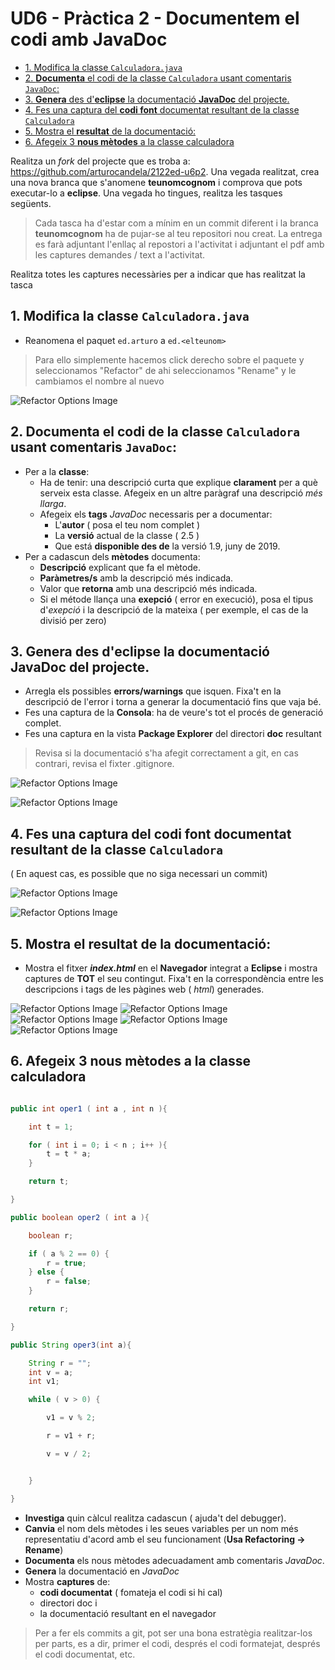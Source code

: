 # UD6 - Pràctica 2 - Documentem el codi amb JavaDoc

* [1. Modifica la classe `Calculadora.java`](#1-modifica-la-classe-calculadorajava)
* [2. **Documenta** el codi de la classe `Calculadora` usant comentaris `JavaDoc`:](#2-documenta-el-codi-de-la-classe-calculadora-usant-comentaris-javadoc)
* [3. **Genera** des d'**eclipse** la documentació **JavaDoc** del projecte.](#3-genera-des-declipse-la-documentació-javadoc-del-projecte)
* [4. Fes una captura del **codi font** documentat resultant de la classe `Calculadora`](#4-fes-una-captura-del-codi-font-documentat-resultant-de-la-classe-calculadora)
* [5. Mostra el **resultat** de la documentació:](#5-mostra-el-resultat-de-la-documentació)
* [6. Afegeix 3 **nous mètodes** a la classe calculadora](#6-afegeix-3-nous-mètodes-a-la-classe-calculadora)

Realitza un *fork* del projecte que es troba a: <https://github.com/arturocandela/2122ed-u6p2>. Una vegada realitzat, crea una nova branca que s'anomene **teunomcognom**  i comprova que pots executar-lo a **eclipse**. Una vegada ho tingues, realitza les tasques següents.

> Cada tasca ha d'estar com a mínim en un commit diferent i la branca **teunomcognom** ha de pujar-se al teu repositori nou creat.
> La entrega es farà adjuntant l'enllaç al repostori a l'activitat i adjuntant el pdf amb les captures demandes / text a l'activitat.

Realitza totes les captures necessàries per a indicar que has realitzat la tasca

## 1. Modifica la classe `Calculadora.java`

* Reanomena el paquet `ed.arturo` a `ed.<elteunom>`
>Para ello simplemente hacemos click derecho sobre el paquete y seleccionamos "Refactor" de ahi seleccionamos "Rename" y le cambiamos el nombre al nuevo

![Refactor Options Image](media/1.JPG)

## 2. **Documenta** el codi de la classe `Calculadora` usant comentaris `JavaDoc`:

* Per a la **classe**:
  * Ha de tenir: una descripció curta que explique **clarament** per a què serveix esta classe. Afegeix en un altre paràgraf una descripció *més llarga*.
  * Afegeix els **tags** *JavaDoc* necessaris per a documentar:
    * L'**autor** ( posa el teu nom complet )
    * La **versió** actual de la classe ( 2.5 )
    * Que está **disponible des de** la versió 1.9, juny de 2019.
* Per a cadascun dels **mètodes** documenta:
  * **Descripció** explicant que fa el mètode.
  * **Paràmetres/s** amb la descripció més indicada.
  * Valor que **retorna** amb una descripció més indicada.
  * Si el métode llança una **exepció** ( error en execució), posa el tipus d'*exepció* i la descripció de la mateixa ( per exemple, el cas de la divisió per zero)

## 3. **Genera** des d'**eclipse** la documentació **JavaDoc** del projecte.

* Arregla els possibles **errors/warnings** que isquen. Fixa't en la descripció de l'error i torna a generar la documentació fins que vaja bé.
* Fes una captura de la **Consola**: ha de veure's tot el procés de generació complet.
* Fes una captura en la vista **Package Explorer** del directori **doc** resultant

> Revisa si la documentació s'ha afegit correctament a git, en cas contrari, revisa el fixter .gitignore. 

![Refactor Options Image](media/2.JPG)

![Refactor Options Image](media/2.1.JPG)

## 4. Fes una captura del **codi font** documentat resultant de la classe `Calculadora`

( En aquest cas, es possible que no siga necessari un commit)


![Refactor Options Image](media/4.JPG)

![Refactor Options Image](media/4.1.JPG)

## 5. Mostra el **resultat** de la documentació: 

* Mostra el fitxer ***index.html*** en el **Navegador** integrat a **Eclipse** i mostra captures de **TOT** el seu contingut. Fixa't en la correspondència entre les descripcions i tags de les pàgines web ( *html*) generades.

![Refactor Options Image](media/5.JPG)
![Refactor Options Image](media/5.1.JPG)
![Refactor Options Image](media/5.2.JPG)
![Refactor Options Image](media/5.3.JPG)
![Refactor Options Image](media/5.4.JPG)

## 6. Afegeix 3 **nous mètodes** a la classe calculadora

```java

public int oper1 ( int a , int n ){

    int t = 1;

    for ( int i = 0; i < n ; i++ ){
        t = t * a;
    }

    return t; 

}

public boolean oper2 ( int a ){

    boolean r;

    if ( a % 2 == 0) {
        r = true;
    } else {
        r = false;
    }

    return r;

}

public String oper3(int a){

    String r = "";
    int v = a;
    int v1;

    while ( v > 0) {

        v1 = v % 2;

        r = v1 + r;

        v = v / 2;


    }

}

```

* **Investiga** quin càlcul realitza cadascun ( ajuda't del debugger).
* **Canvia** el nom dels mètodes i les seues variables per un nom més representatiu d'acord amb el seu funcionament (**Usa Refactoring -> Rename**)
* **Documenta** els nous mètodes adecuadament amb comentaris *JavaDoc*.
* **Genera** la documentació en *JavaDoc*
* Mostra **captures** de:
  * **codi documentat** ( fomateja el codi si hi cal)
  * directori doc i
  * la documentació resultant en el navegador

> Per a fer els commits a git, pot ser una bona estratègia realitzar-los per parts, es a dir, primer el codi, després el codi formatejat, després el codi documentat, etc.
